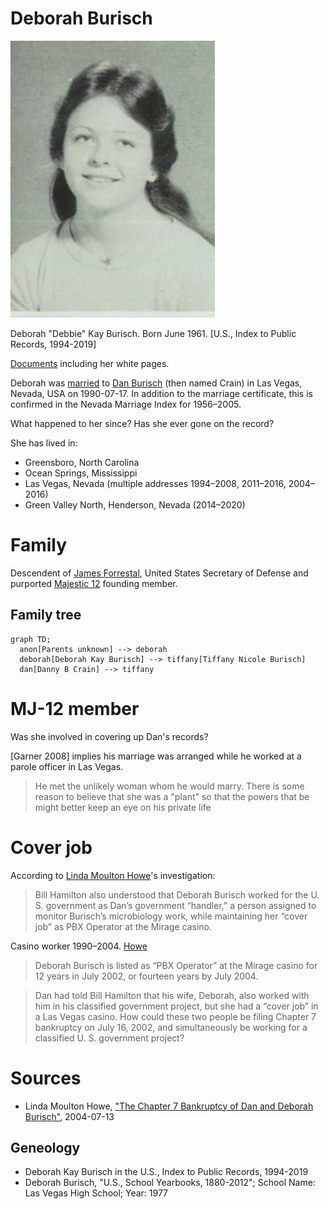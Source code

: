 # Deborah Burisch

![Debbie Burisch 1977 yearbook photo](burisch_deborah/Yearbook_profile_photo.jpg)

Deborah "Debbie" Kay Burisch. Born June 1961. [U.S., Index to Public Records, 1994-2019]

[Documents](./burisch_deborah/) including her white pages.

Deborah was [married](burisch_deborah/burisch_marriage_certificate_1990.jpg) to [Dan Burisch](burisch_dan.md) (then named Crain) in Las Vegas, Nevada, USA on 1990-07-17. In addition to the marriage certificate, this is confirmed in the Nevada Marriage Index for 1956&ndash;2005.

What happened to her since? Has she ever gone on the record?

She has lived in: 
- Greensboro, North Carolina
- Ocean Springs, Mississippi
- Las Vegas, Nevada (multiple addresses 1994&ndash;2008, 2011&ndash;2016, 2004&ndash;2016)
- Green Valley North, Henderson, Nevada (2014&ndash;2020)

# Family

Descendent of [James Forrestal](forrestal_james.md), United States Secretary of Defense and purported [Majestic 12](../organisations/mj12.md) founding member.

## Family tree

```mermaid
graph TD;
  anon[Parents unknown] --> deborah
  deborah[Deborah Kay Burisch] --> tiffany[Tiffany Nicole Burisch]
  dan[Danny B Crain] --> tiffany
```

# MJ-12 member

Was she involved in covering up Dan's records?

[Garner 2008] implies his marriage was arranged while he worked at a parole officer in Las Vegas.

> He met the unlikely woman whom he would marry. There is
some reason to believe that she was a "plant" so that the powers that be might
better keep an eye on his private life

# Cover job

According to [Linda Moulton Howe](https://www.earthfiles.com/2004/07/13/the-chapter-7-bankruptcy-of-dan-and-deborah-burisch/)'s investigation:

> Bill Hamilton also understood that Deborah Burisch worked for the U. S. government as Dan’s government “handler,” a person assigned to monitor Burisch’s microbiology work, while maintaining her “cover job” as PBX Operator at the Mirage casino.

Casino worker 1990&ndash;2004. [Howe](https://www.earthfiles.com/2004/07/13/the-chapter-7-bankruptcy-of-dan-and-deborah-burisch/)

>  Deborah Burisch is listed as “PBX Operator” at the Mirage casino for 12 years in July 2002, or fourteen years by July 2004.

> Dan had told Bill Hamilton that his wife, Deborah, also worked with him in his classified government project, but she had a “cover job” in a Las Vegas casino.
> How could these two people be filing Chapter 7 bankruptcy on July 16, 2002, and simultaneously be working for a classified U. S. government project?

# Sources

- Linda Moulton Howe, ["The Chapter 7 Bankruptcy of Dan and Deborah Burisch"](https://www.earthfiles.com/2004/07/13/the-chapter-7-bankruptcy-of-dan-and-deborah-burisch/), 2004-07-13

## Geneology

- Deborah Kay Burisch in the U.S., Index to Public Records, 1994-2019
- Deborah Burisch, "U.S., School Yearbooks, 1880-2012"; School Name: Las Vegas High School; Year: 1977
